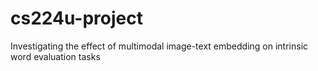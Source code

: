 # cs224u-project
Investigating the effect of multimodal image-text embedding on intrinsic word evaluation tasks
